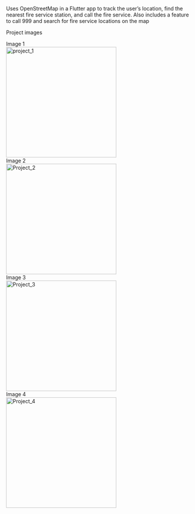 Uses OpenStreetMap in a Flutter app to track the user’s location, find the nearest fire service station, and call the fire service. 
Also includes a feature to call 999 and search for fire service locations on the map

Project images 
<div style="display: flex; flex-direction: column;gap: 50;">
  <div>
    <div>Image 1</div>
    <img src="https://github.com/user-attachments/assets/8a24e5df-b4c7-4e8e-b441-593118045f80" alt="project_1" width="300"/>
  </div>
  <div>
    <div>Image 2</div>
    <img src="https://github.com/user-attachments/assets/7e5ab3d9-d310-419c-8241-75708364e2b0" alt="Project_2" width="300"/>
  </div>
  <div>
    <div>Image 3</div>
    <img src="https://github.com/user-attachments/assets/39be85c2-52f9-493f-a5e5-e8b43062589f" alt="Project_3" width="300"/>
  </div>
  <div>
    <div>Image 4</div>
    <img src="https://github.com/user-attachments/assets/54ef4ebc-aca2-409a-b190-e3981a292798" alt="Project_4" width="300"/>
  </div>
</div>
